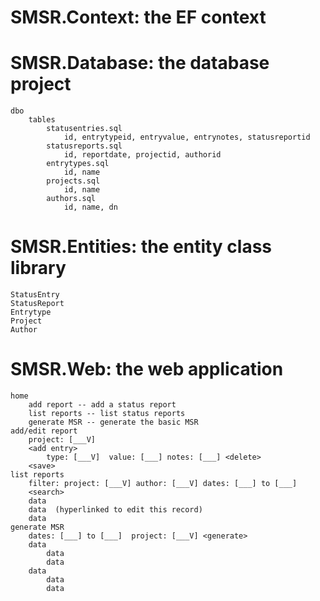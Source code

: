 # SMSR.Context: the EF context

# SMSR.Database: the database project
    dbo
        tables
            statusentries.sql
                id, entrytypeid, entryvalue, entrynotes, statusreportid
            statusreports.sql
                id, reportdate, projectid, authorid
            entrytypes.sql
                id, name
            projects.sql
                id, name
            authors.sql
                id, name, dn

# SMSR.Entities: the entity class library
    StatusEntry
    StatusReport
    Entrytype
    Project
    Author

# SMSR.Web: the web application
    home
        add report -- add a status report
        list reports -- list status reports
        generate MSR -- generate the basic MSR
    add/edit report
        project: [___V]
        <add entry>
            type: [___V]  value: [___] notes: [___] <delete>
        <save>
    list reports
        filter: project: [___V] author: [___V] dates: [___] to [___]
        <search>
        data
        data  (hyperlinked to edit this record)
        data
    generate MSR 
        dates: [___] to [___]  project: [___V] <generate>
        data
            data
            data
        data
            data
            data